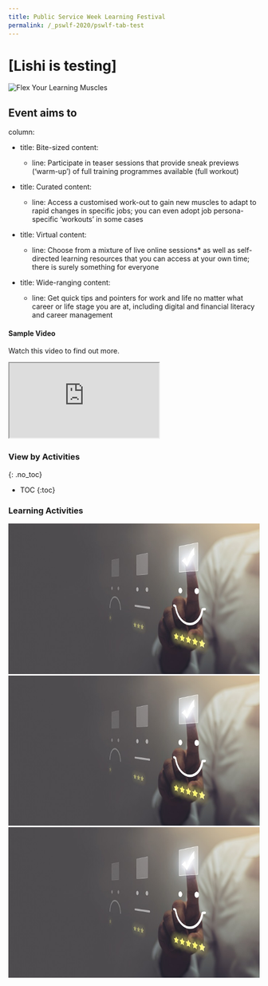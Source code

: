 ```yaml
---
title: Public Service Week Learning Festival
permalink: /_pswlf-2020/pswlf-tab-test
---
```

# [Lishi is testing]
![Flex Your Learning Muscles](/images/pswlflearningmuscles.png "Virtual Gym")

## Event aims to

column:
  - title: Bite-sized
    content:
    - line: Participate in teaser sessions that provide sneak previews (‘warm-up’) of full training programmes available (full workout)
    
  - title: Curated
    content:
    - line: Access a customised work-out to gain new muscles to adapt to rapid changes in specific jobs; you can even adopt job persona-specific ‘workouts’ in some cases

  - title: Virtual
    content:
    - line: Choose from a mixture of live online sessions* as well as self-directed learning resources that you can access at your own time; there is surely something for everyone

  - title: Wide-ranging
    content:
    - line: Get quick tips and pointers for work and life no matter what career or life stage you are at, including digital and financial literacy and career management


#### Sample Video

Watch this video to find out more.

<div class="resp-container">
	<iframe class="resp-iframe" src="https://vimeo.com/manage/441217698/general" gesture="media" allow="encrypted-media" allowfullscreen></iframe>
</div>

### **View by Activities**
{: .no_toc}
- TOC
{:toc}
### **Learning Activities**
<div class="row">
    <div class="col is-2">
    </div>
    <div class="col is-2">
	     <a href="/events/learning-journeys/event-details/LJ_TBHT"> <img src="/images/Serve1.jpg" /></a>
    </div>
    <div class="col is-2">
	     <a href="/events/learning-journeys/event-details/LJ_TBHT"> <img src="/images/Serve1.jpg" /></a>
    </div>
    <div class="col is-2">
	     <a href="/events/learning-journeys/event-details/LJ_TBHT"> <img src="/images/Serve1.jpg" /></a>
    </div>
    <div class="col is-2">
    </div>
</div>


